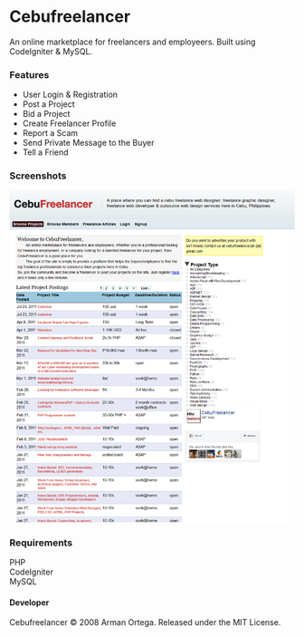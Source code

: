 # Cebufreelancer
An online marketplace for freelancers and employeers. Built using CodeIgniter & MySQL.

### Features
* User Login & Registration   
* Post a Project   
* Bid a Project   
* Create Freelancer Profile   
* Report a Scam   
* Send Private Message to the Buyer   
* Tell a Friend   

### Screenshots
![Home page](screenshots/homepage.png)   

### Requirements
PHP   
CodeIgniter   
MySQL   

#### Developer
Cebufreelancer &copy; 2008 Arman Ortega. Released under the MIT License.     
